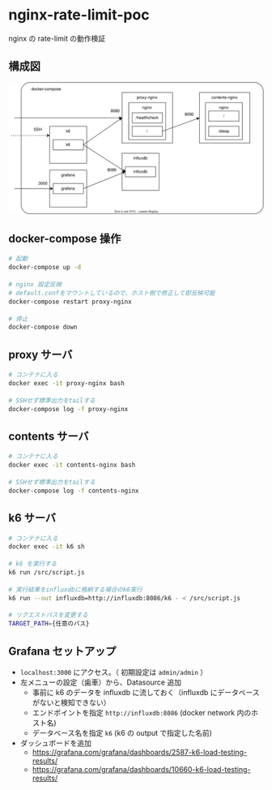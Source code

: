 # nginx-rate-limit-poc

nginx の rate-limit の動作検証

## 構成図

![diagrams](./docs/images/diagrams.svg)

## docker-compose 操作

```sh
# 起動
docker-compose up -d

# nginx 設定反映
# default.confをマウントしているので、ホスト側で修正して即反映可能
docker-compose restart proxy-nginx

# 停止
docker-compose down
```

## proxy サーバ

```sh
# コンテナに入る
docker exec -it proxy-nginx bash

# SSHせず標準出力をtailする
docker-compose log -f proxy-nginx
```

## contents サーバ

```sh
# コンテナに入る
docker exec -it contents-nginx bash

# SSHせず標準出力をtailする
docker-compose log -f contents-nginx
```

## k6 サーバ

```sh
# コンテナに入る
docker exec -it k6 sh

# k6 を実行する
k6 run /src/script.js

# 実行結果をinfluxdbに格納する場合のk6実行
k6 run --out influxdb=http://influxdb:8086/k6 - < /src/script.js

# リクエストパスを変更する
TARGET_PATH={任意のパス}
```

## Grafana セットアップ

- `localhost:3000` にアクセス。（ 初期設定は `admin/admin` ）
- 左メニューの設定（歯車）から、Datasource 追加
  - 事前に k6 のデータを influxdb に流しておく（influxdb にデータベースがないと検知できない）
  - エンドポイントを指定 `http://influxdb:8086` (docker network 内のホスト名)
  - データベース名を指定 `k6` (k6 の output で指定した名前)
- ダッシュボードを追加
  - https://grafana.com/grafana/dashboards/2587-k6-load-testing-results/
  - https://grafana.com/grafana/dashboards/10660-k6-load-testing-results/
